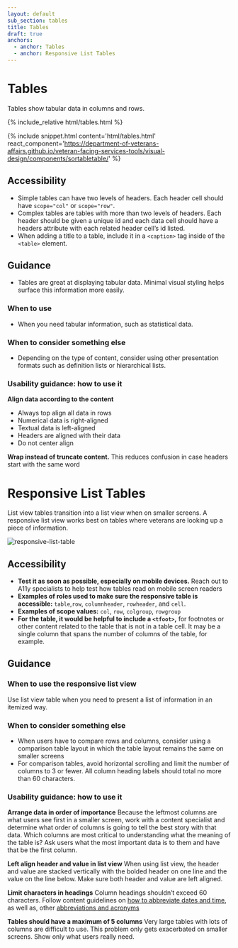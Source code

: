 ```yaml
---
layout: default
sub_section: tables
title: Tables
draft: true
anchors:
  - anchor: Tables
  - anchor: Responsive List Tables 
---
```


# Tables

<p class="va-introtext">Tables show tabular data in columns and rows.</p>

<div class="site-showcase">
{% include_relative html/tables.html %}
</div>

{% include snippet.html content='html/tables.html' react_component='https://department-of-veterans-affairs.github.io/veteran-facing-services-tools/visual-design/components/sortabletable/' %}


## Accessibility
* Simple tables can have two levels of headers. Each header cell should have `scope="col"` or `scope="row"`.
* Complex tables are tables with more than two levels of headers. Each header should be given a unique id and each data cell should have a headers attribute with each related header cell’s id listed.
* When adding a title to a table, include it in a `<caption>` tag inside of the `<table>` element.

## Guidance
* Tables are great at displaying tabular data. Minimal visual styling helps surface this information more easily.

### When to use
* When you need tabular information, such as statistical data.

### When to consider something else
* Depending on the type of content, consider using other presentation formats such as definition lists or hierarchical lists.

### Usability guidance: how to use it
**Align data according to the content** 
- Always top align all data in rows
- Numerical data is right-aligned
- Textual data is left-aligned
- Headers are aligned with their data
- Do not center align

**Wrap instead of truncate content.** This reduces confusion in case headers start with the same word



# Responsive List Tables 

<p class="va-introtext">List view tables transition into a list view when on smaller screens. A responsive list view works best on tables where veterans are looking up a piece of information. 
</p>

![responsive-list-table]({{site.baseurl}}/images/responsive-list-table-small.png)

 
## Accessibility
- **Test it as soon as possible, especially on mobile devices.** Reach out to A11y specialists to help test how tables read on mobile screen readers 
- **Examples of roles used to make sure the responsive table is accessible:** `table`,`row`, `columnheader`, `rowheader`, and `cell`.
- **Examples of scope values:** `col`, `row`, `colgroup`, `rowgroup`
- **For the table, it would be helpful to include a `<tfoot>`,**  for footnotes or other content related to the table that is not in a table cell.  It may be a single column that spans the number of columns of the table, for example.

## Guidance

### When to use the responsive list view 
Use list view table when you need to present a list of information in an itemized way.  

### When to consider something else
- When users have to compare rows and columns, consider using a comparison table layout in which the table layout remains the same on smaller screens 
- For comparison tables, avoid horizontal scrolling and limit the number of columns to 3 or fewer. All column heading labels should total no more than 60 characters. 

### Usability guidance: how to use it
**Arrange data in order of importance** Because the leftmost columns are what users see first in a smaller screen, work with a content specialist and determine what order of columns is going to tell the best story with that data. Which columns are most critical to understanding what the meaning of the table is? Ask users what the most important data is to them and have that be the first column. 

**Left align header and value in list view** When using list view, the header and value are stacked vertically with the bolded header on one line and the value on the line below. Make sure both header and value are left aligned. 

**Limit characters in headings** Column headings shouldn’t exceed 60 characters. Follow content guidelines on [how to abbreviate dates and time](https://design.va.gov/content-style-guide/dates-and-numbers), as well as, other [abbreviations and acronyms](https://design.va.gov/content-style-guide/abbreviations-and-acronyms)

**Tables should have a maximum of 5 columns** Very large tables with lots of columns are difficult to use. This problem only gets exacerbated on smaller screens. Show only what users really need.  
